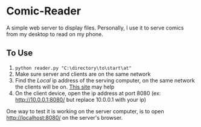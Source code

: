 # Comic-Reader
A simple web server to display files.
Personally, I use it to serve comics from my desktop to read on my phone.

## To Use
1. `python reader.py "C:\directory\to\start\at"`
2. Make sure server and clients are on the same network
3. Find the *Local* ip address of the serving computer, on the same network the clients will be on. [This site](https://www.whatismybrowser.com/detect/what-is-my-local-ip-address) may help
4. On the client device, open the ip address at port 8080 (ex: http://10.0.0.1:8080/ but replace 10.0.0.1 with your ip)

One way to test it is working on the server computer, is to open [http://localhost:8080/](http://localhost:8080/) on the server's browser.
